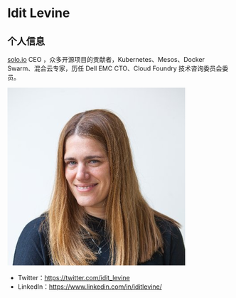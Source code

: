 # Idit Levine

## 个人信息

[solo.io](https://www.solo.io/) CEO ，众多开源项目的贡献者，Kubernetes、Mesos、Docker Swarm、混合云专家，历任 Dell EMC CTO、Cloud Foundry 技术咨询委员会委员。

![](images/idit_levine.jpg)

- Twitter：https://twitter.com/idit_levine
- LinkedIn：https://www.linkedin.com/in/iditlevine/